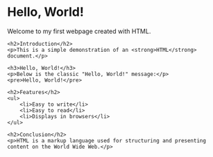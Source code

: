 <!DOCTYPE html>
<html>
<head>
    <title>Hello, World!</title>
</head>
<body>
    <h1>Hello, World!</h1>
    <p>Welcome to my first webpage created with HTML.</p>
    
    <h2>Introduction</h2>
    <p>This is a simple demonstration of an <strong>HTML</strong> document.</p>
    
    <h3>Hello, World!</h3>
    <p>Below is the classic "Hello, World!" message:</p>
    <pre>Hello, World!</pre>
    
    <h2>Features</h2>
    <ul>
        <li>Easy to write</li>
        <li>Easy to read</li>
        <li>Displays in browsers</li>
    </ul>
    
    <h2>Conclusion</h2>
    <p>HTML is a markup language used for structuring and presenting content on the World Wide Web.</p>
</body>
</html>
